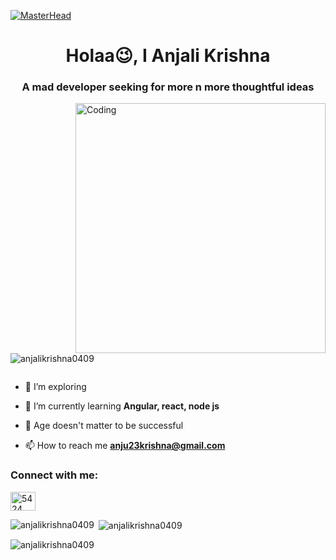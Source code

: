 [![MasterHead](https://ibb.co/XShjW1q)]()
<h1 align="center">Holaa😉, I Anjali Krishna</h1>
<h3 align="center">A mad developer seeking for more n more thoughtful ideas</h3>
<img align="right" alt="Coding" width="400" src="https://i.giphy.com/media/yYSSBtDgbbRzq/giphy.webp">

<p align="left"> <img src="https://komarev.com/ghpvc/?username=anjalikrishna0409&label=Profile%20views&color=0e75b6&style=flat" alt="anjalikrishna0409" /> </p>

<p align="left"> <a href="https://twitter.com/" target="blank"><img src="https://img.shields.io/twitter/follow/?logo=twitter&style=for-the-badge" alt="" /></a> </p>

- 🔭 I’m exploring

- 🌱 I’m currently learning **Angular, react, node js**

- 💬 Age doesn't matter to be successful

- 📫 How to reach me **anju23krishna@gmail.com**

<h3 align="left">Connect with me:</h3>
<p align="left">

<a href="https://discord.gg/5424" target="blank"><img align="center" src="https://raw.githubusercontent.com/rahuldkjain/github-profile-readme-generator/master/src/images/icons/Social/discord.svg" alt="5424" height="30" width="40" /></a>
</p>

<p><img align="left" src="https://github-readme-stats.vercel.app/api/top-langs?username=anjalikrishna0409&show_icons=true&theme=merko&locale=en&layout=compact" alt="anjalikrishna0409" /></p>

<p>&nbsp;<img align="center" src="https://github-readme-stats.vercel.app/api?username=anjalikrishna0409&theme=merko&show_icons=true&locale=en" alt="anjalikrishna0409" /></p>

<p><img align="center" src="https://github-readme-streak-stats.herokuapp.com/?user=anjalikrishna0409&theme=merko" alt="anjalikrishna0409" /></p>
